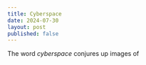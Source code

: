 ```yaml
---
title: Cyberspace
date: 2024-07-30
layout: post
published: false
---
```


The word *cyberspace* conjures up images of 